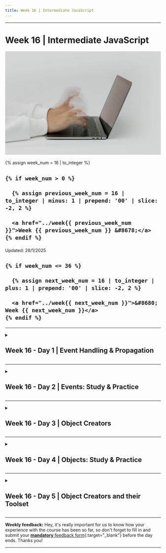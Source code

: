 ```yaml
---
title: Week 16 | Intermediate JavaScript
---
```


<hr class="mb-0">

<h1 id="{{ Week 16-Intermediate JavaScript | slugify }}">
  <span class="week-prefix">Week 16 |</span> Intermediate JavaScript
</h1>

<img src="assets/pexels-cottonbro-5474294.jpg" />

<div class="week-controls">

  {% assign week_num = 16 | to_integer %}

  <h2 class="week-controls__previous_week">

    {% if week_num > 0 %}

      {% assign previous_week_num = 16 | to_integer | minus: 1 | prepend: '00' | slice: -2, 2 %}

      <a href="../week{{ previous_week_num }}">Week {{ previous_week_num }} &#8678;</a>
    {% endif %}

  </h2>

  <span>Updated: 28/1/2025</span>

  <h2 class="week-controls__next_week">

    {% if week_num <= 36 %}

      {% assign next_week_num = 16 | to_integer | plus: 1 | prepend: '00' | slice: -2, 2 %}

      <a href="../week{{ next_week_num }}">&#8680; Week {{ next_week_num }}</a>
    {% endif %}

  </h2>

</div>

---

<!-- Week 16 - Day 1 | Event Handling & Propagation -->
<details markdown="1">
  <summary>
    <h2>
      <span class="summary-day">Week 16 - Day 1</span> | Event Handling & Propagation</h2>
  </summary>

### Schedule

  - **Watch the lectures**
  - **Study the suggested material**
  - **Practice on the topics and share your questions**

### Study Plan

  Your instructor will share the video lectures with you. Here are the topics covered:

  - **Part 1:** Event Handling and managing multiple listeners
  - **Part 2:** Understanding `stopPropagation()`, `preventDefault()` and the difference between `event.target` and `event.currentTarget`

  You can find the lecture code [here](https://github.com/in-tech-gration/WDX-180/blob/main/curriculum/week16/assets/code/day01/index.html){:target="_blank"}

  **Lecture Notes:**

  - The **2nd argument** to addEventListener( type, **FUNCTION** ) is often referred to as a **callback function** and/or an **event handler**.  
    - 1) Keep a note of these terms. 
    - 2) Explain or describe what these terms mean in your own words. 
    - 3) You should be able to answer the question “What is a callback function?” and/or “What is an event handler?” in a technical interview.  
  - Real-life use case of `useCapture`?  
    - [GitHub search](https://github.com/HumanSignal/label-studio/blob/fb8eddd5a9f6d92b68a74f44bda61207b574291d/web/libs/editor/src/tools/MagicWand.js#L262){:target="_blank"} (real-life example search with great comments)

  **Suggested material for study & practice:**

  - [mouseenter/leave + mouseover/out](https://javascript.info/mousemove-mouseover-mouseout-mouseenter-mouseleave){:target="_blank"}   
  - Discover events: `touchstartstart`, `touchend`, `touchmove` and other.  
  - Learn how to use the VSCode *Rename Symbol* feature.  
  - Understand the difference between [stopPropagation](https://developer.mozilla.org/en-US/docs/Web/API/Event/stopPropagation){:target="_blank"} and [stopImmediatePropagation](https://developer.mozilla.org/en-US/docs/Web/API/Event/stopImmediatePropagation){:target="_blank"}

  **References & Resources:**

  - **Best Practices**: **prefer const** with object values  
  - **Best Practices**: XRAY Rule. Don’t pass expressions as arguments to functions, e.g. `someFunction( 5 * 45 / 4 );` Store the argument value in a variable, display (xray) the variable and pass the variable to the function: `const val = 5 * 45 / 4; console.log(val); someFunction(val);`  
  - [Events Reference (MDN)](https://developer.mozilla.org/en-US/docs/Web/Events){:target="_blank"}  
  - `event.preventDefault()`: in the case of an `<a\>` tag, it prevents the redirection.  
    - The default behaviour that will be prevented differs from element to element and from event to event.  
  - If you have the same event listener on the same element (yes, you can do that), the order is based on the actual source code declaration of the listeners.   
  - [addEventListener](https://developer.mozilla.org/en-US/docs/Web/API/EventTarget/addEventListener#return_value){:target="_blank"} **always** returns undefined

<!-- Summary -->

<!-- Exercises -->

### Extra Resources

  ---



  _Photo by [cottonbro studio](https://www.pexels.com/photo/hands-typing-on-a-laptop-keyboard-5474294/)_

<!-- Sources and Attributions -->
  
</details>

<hr class="mt-1">

<!-- Week 16 - Day 2 | Events: Study & Practice -->
<details markdown="1">
  <summary>
    <h2>
      <span class="summary-day">Week 16 - Day 2</span> | Events: Study & Practice</h2>
  </summary>

### Schedule

  - **Finish watching (or watch again) yesterday's lectures**
  - **Study the suggested material**
  - **Practice on the topics and share your questions**

### Study Plan

  Today's topic is about the three different ways of adding event handlers to HTML elements: using the `onevent` HTML attribute, using the `onevent` Element property and using the `addEventListener` method. It might be a bit confusing at first, but let's dive in and see how the three of them behave.

  **What is the difference between onevent handlers and addEventListener?**

  > Demystifying Event Handlers: onevent vs addEventListener



  As you may already know, HTML elements are not just static, lifeless building blocks of web pages. They are their living parts waiting for the users' interaction, upon which they react in various ways and at the same time emit various events.

  When you move your cursor over an element, that element becomes aware of your mouse cursor entering its area and subsequently emits a 'mouseenter' event. Move your cursor away from that element and a 'mouseleave' event is immediately triggered.

  When you place your mouse cursor in an input field and start typing your email, that element emits a single 'focus' event, signaling to the browser that it has the user's attention, along with multiple 'input' events as you change the value of this field. Move your cursor out of this input field, and that same element emits a 'blur' event to signal the lose of focus. 

  A 'click' event is fired every time you click on an element and a 'submit' event when you submit a form. A 'resize' event is emitted when you resize the browser window and a 'scroll' event when you're scrolling through an element's content. Keyboard clicks produce 'keydown' events and a keyboard button release triggers a 'keyup' event. The list of events goes on and on...

  As these events happen on the HTML elements, a JavaScript program can react to these events by carefully listening on them and executing specified code when they are emitted. This is where various mechanisms of listening and reacting to these element events are introduced in JavaScript, and the fall into the following categories:

  ---



  **The `onevent` family of HTML attributes**

  This approach uses an inline HTML attribute, named after the event type, e.g. click, submit, mouseenter, focus, etc. and prefixed with the 'on' keyword, e.g. onclick, onsubmit, onmouseenter, onfocus, etc. The value of the attribute corresponds to the JavaScript code to be executed when this event will be emitted by the element. Let's see some examples:

  This button's click will trigger an `alert` popup with a random number:

  ```html
  <button onclick="alert(Math.random())">Just alert a random number!</button>
  ```

  This oninput event handlers will replace the characters typed in the input field with their uppercase counterparts. The `this` reserved keyword in this place, is a reference to the element itself. 

  ```html
  <input oninput="this.value = this.value.toUpperCase()"/>
  ```

  This next div will change its color every time the mouse cursor hovers over it. (Random hex color code snippet was found here: https://stackoverflow.com/questions/1484506/random-color-generator){:target="_blank"}

  ```html
  <div onmouseenter="this.style.color = '#'+Math.floor(Math.random()*16777215).toString(16);">Random Color</div>
  ```

  We can even define a function somewhere inside our scripts and call this function through an onevent HTML handler. In this imaginary scenario, a function called `rollTheDice()` would come up with a random number from 1 to 6 every time the button is double-clicked:

  ```html
  <button ondblclick="rollTheDice()">Roll!</button>
  ```

  **Pros: When to use this method of event handling:**

  Since this method has a lot of serious disadvantages (see below) and much better alternatives exist, its use is highly discouraged.

  The only case where you would probably use it is when you have just a few (one or two, no more) very simple and short JavaScript code snippets that you want to execute on a couple of HTML elements, and most importantly, on web pages that only you maintain. If the code is short and simple enough to fit in an attribute value, you can probably get away with this `dirty` approach. If on the other hand you work with a team, you better stick with the recommended approach mentioned below since your JavaScript developers scorn this sloppy and lazy approach.

  **Cons: When not to use this method of event handling:**

  You should probably never use this approach as there as some serious drawbacks:

  - You are `polluting` your HTML code (which as you remember is used for creating and structuring the content of web pages) with JavaScript code which has completely different responsibilities. Keep your code separated into HTML, CSS and JavaScript files or their respective tags (style, script). One of the mantras of computer programming is about [**Separation of Concerns**](https://en.wikipedia.org/wiki/Separation_of_concerns){:target="_blank"}.
  - Your HTML code will become unreadable with all these odd-looking `onevent` attributes scattered all around the markup. Frontend developers that work mainly with HTML and CSS or even content editors that are not familiar with JavaScript, will have a hard time looking through the code and updating the content.
  - JavaScript Syntax highlighting will probably not work on your favorite code editor when trying to make sense of the code assigned as a value to an `onevent` attribute.
  - It is much harder to search through hundreds or thousand of lines of HTML code to find the event handler you'll looking for, rather that on a well-structured and organized JavaScript file (you do keep your JavaScript files organized according to best practices, aren't you?).
  - Putting JavaScript or CSS code in your HTML, has some serious maintainability drawbacks (on top of all the other drawbacks mentioned already). What if you decide to change a function name or refactor a function call at some point in time? You'll have to search all through your HTML code, find and update the functions names and then switch back to JavaScript and continue refactoring. This constant switching between different languages is a source of confusion, errors and fatigue. That's why we keep each language in its own separate area.

  ---



  **The onevent HTMLElement property**

  Switching from HTML to JavaScript, we find the `HTMLElements'` `onevent` property which is a much cleaner approach to its HTML counterpart (attribute syntax). It works as follows:

  The property will still use the `on` + `event type` convention (onclick, onsubmit, onscroll, etc.) and a function must be assigned as a value to this property in order for some code to be executed when the respective event is triggered in a selected element. 

  ```html
  <button id="clapsBtn">Clap</button>
  <div>Claps: <span id="claps">0</span></div>
  ```

  ```js
  function updateClaps(){
      const clapsEl = document.querySelector("#claps");
      clapsEl.textContent = parseInt( clapsEl.textContent ) + 1; // textContent is always String so we need to turn it into a Number integer for addition
  }
  const clapsBtn = document.querySelector("#clapsBtn");

  clapsBtn.onclick = updateClaps; // We are NOT executing, just passing a function reference here.
  ```

  You can even pass a function directly as a value to an onevent property of an element as well as use multiple properties on that same element:

  ```html
  <div id="magic">Hover or double click me to see the magic!</div>
  ```

  ```js
  const magicEl = document.querySelector("#magic");

  magicEl.ondblclick = function doubleClickHandler(){
      // In the context of an onevent handler, the `this` keywords refers to the element
      this.textContent = "Magic happening!";
  }

  magicEl.onmouseenter = function(){
      // We can pass an anonymous function as a value this way
      this.style.color = "hotpink";
  }
  magicEl.onmouseleave = function(){
      this.style.color = "black";
  }
  ```

  **Pros: When to use this method of event handling:**

  The advantage of using this method, is that you keep your JavaScript code out of HTML and you get a quick and easy way to declare event handlers for HTML elements, as opposed to the `addEventListener` syntax that you'll see next. Due to some limitations of this method (see next section), it is advised to use the `addEventListener` method (up next).

  **Cons: When not to use this method of event handling:**

  Since we are passing the event handling function as a value to a property, it means that we are restricted to just one function per event per element. Study the code below to get a good understanding of this concept:

  ```html
  <button>Clap and log!</button>
  <div id="claps">0</div>
  ```

  ```js
  const btn = document.querySelector("button");
  btn.onclick = function updateClaps(){
      const clapsEl = document.querySelector("#claps");
      clapsEl.textContent = parseInt( clapsEl.textContent ) + 1;
  }
  btn.onclick = function logClapping(){
      console.log("Someone just clapped!");
  }
  ```

  What you think will happen if we run the code above? Copy the code in an HTML page, run it and check to see what happens. Now change the order of the event handlers and try again:

  ```js
  const btn = document.querySelector("button");
  btn.onclick = function logClapping(){
      console.log("Someone just clapped!");
  }
  btn.onclick = function updateClaps(){
      const clapsEl = document.querySelector("#claps");
      clapsEl.textContent = parseInt( clapsEl.textContent ) + 1;
  }
  ```

  As you can see, we have a serious limitation when using the onevent property method to handle events. Every time we assign a new value (function) to a specific event more than once, the old function gets discarded and only the last assigned function will execute during the event.

  You might be thinking about the `+=` operator here, but unfortunately this will not work.

  ```js
  btn.onclick = function logClapping(){
      console.log("Someone just clapped!");
  }
  // Nope! This will not work as expected. The += operator will turn these functions into a String and concatenate them.
  // Javascript will immediately discard the String value and nothing will happen when the click event gets triggered.
  btn.onclick += function updateClaps(){
      const clapsEl = document.querySelector("#claps");
      clapsEl.textContent = parseInt( clapsEl.textContent ) + 1;
  }
  ```

  ---



  **The addEventListener HTMLElement method (Recommended)**

  This is `one method to rule them all`! Although the `addEventListener` syntax shown below is a little bit verbose, it is the recommended way of adding event handlers in JavaScript for quite some time now. You can use it to assign as many event handlers as you want on a single event and you can also omit the `on` prefix when defining the event type. Here's a pseudo syntax:

  ```js
  HTMLElement.addEventListener( EVENT_TYPE, EVENT_HANDLER_FUNCTION );
  ```

  And here are some examples:

  ```html
  <button>Clap and log!</button>
  <div id="claps">0</div>
  <div id="color">Color changing trick</div>
  ```

  ```js
  const btn = document.querySelector("button");
  const colorEl = document.querySelector("#color");

  function updateClaps(){
      const clapsEl = document.querySelector("#claps");
      clapsEl.textContent = parseInt( clapsEl.textContent ) + 1;
  }

  function logClapping(){
      console.log("Someone just clapped!");
  }

  btn.addEventListener("click", updateClaps); // (1) We can pass a function reference (we are NOT calling it here)
  btn.addEventListener("click", logClapping);

  // (2) We can pass a function declaration directly as the 2nd argument:
  colorEl.addEventListener("mouseenter", function updateColor(){
      this.style.color = "hotpink";
  });

  // (2.1) We can pass an anonymous function declaration as the 2nd argument:
  colorEl.addEventListener("mouseleave", function(){
      this.style.color = "black";
  });
  ```

  The advantage of passing a named function as the 2nd argument to the `addEventListener` is that we can access that function from within itself:

  ```js
  colorEl.addEventListener("mouseenter", function updateColor(){
      colorEl.style.color = "hotpink"; // We need to switch from `this` to `colorEl` here, as the reference won't work when the updateColor function gets called by setTimeout due to a different execution context
      setTimeout( updateColor, 5000 ); // run the updateColor function 5 seconds after it has been triggered by a click
  });
  ```

  **Pros: When to use this method of event handling:**

  As you see, the `addEventListener` method is the one which provides the most benefits to us and it's the preferred way of handling events in JavaScript. Just stick to it, and you'll be safe and sound. :)

  **Cons: When not to use this method of event handling:**

  It's just a little bit more verbose than the `onevent` method.

  **References**

  - [DOM onevent handlers](https://developer.mozilla.org/en-US/docs/Web/Guide/Events/Event_handlers){:target="_blank"}
  - [GlobalEventHandlers](https://developer.mozilla.org/en-US/docs/Web/API/GlobalEventHandlers){:target="_blank"}
  - [addEventListener](https://developer.mozilla.org/en-US/docs/Web/API/EventTarget/addEventListener){:target="_blank"}
  - [The this context in JavaScript](https://developer.mozilla.org/en-US/docs/Web/JavaScript/Reference/Operators/this){:target="_blank"}

<!-- Summary -->

<!-- Exercises -->

<!-- Extra Resources -->

<!-- Sources and Attributions -->
  
</details>

<hr class="mt-1">

<!-- Week 16 - Day 3 | Object Creators -->
<details markdown="1">
  <summary>
    <h2>
      <span class="summary-day">Week 16 - Day 3</span> | Object Creators</h2>
  </summary>

### Schedule

  - **Watch the lectures**
  - **Study the suggested material**
  - **Practice on the topics and share your questions**

### Study Plan

  Your instructor will share the video lectures with you. Here are the topics covered:

  - **Part 1:** Event Debugging & Tools
  - **Part 2:** Objects, Object.freeze, Object Creators

  You can find the lecture code [here](https://github.com/in-tech-gration/WDX-180/tree/main/curriculum/week16/assets/code/day03){:target="_blank"}

  **Takeaways:** 

  - Treat all function parameters as read-only values.
  - Understand the difference between `copied values` and `references`.

  **Suggested material for study & practice:**

  - Check the [Event Listeners on the DevTools](https://umaar.com/dev-tips/24-view-event-listeners/){:target="_blank"}  
  - Check the [getEventListeners()](https://developer.chrome.com/docs/devtools/console/utilities#getEventListeners-function){:target="_blank"}  
  - Why does the **performance.eventCounts.get("click")** show 0 at the first click?

  **References & Resources:**

  - [**Primitives**](https://developer.mozilla.org/en-US/docs/Glossary/Primitive){:target="_blank"}  
  - [**auto-boxing behavior**](https://developer.mozilla.org/en-US/docs/Glossary/Primitive){:target="_blank"}**:** *“Primitives have no methods but still behave as if they do. When properties are accessed on primitives, JavaScript auto-boxes the value into a wrapper object and accesses the property on that object instead.”*  
  - [**console.dir**](https://developer.mozilla.org/en-US/docs/Web/API/console/dir_static){:target="_blank"}  
  - [**delete**](https://developer.mozilla.org/en-US/docs/Web/JavaScript/Reference/Operators/delete){:target="_blank"}  
  - [**Object.freeze()**](https://developer.mozilla.org/en-US/docs/Web/JavaScript/Reference/Global_Objects/Object/freeze){:target="_blank"}

### Summary

Part 1:

- 1. **Discussion on Reference vs Copy**: the difference between reference and copy when assigning values to variables in JavaScript.

- 2. **Use of `const` keyword**: using the `const` keyword to declare variables that should not be reassigned, and how it can help avoid unexpected changes to variable values.

- 3. **Example with objects and primitives**: examples with objects and primitives (like numbers) to illustrate the difference between reference and copy.

- 4. **Understanding function calls**: understanding what value a function call returns.

Part 2:

Here's a brief summary of the main points covered:

- 1. **Creating objects**: in JavaScript, objects can be created using the `new` keyword followed by a function name.

- 2. **Constructor functions**: introducing the concept of constructor functions, which are special types of functions that return an object when called with the `new` keyword.

- 3. **Using constructor functions to create objects**: The lecturer demonstrates how to use a constructor function to create multiple objects with similar properties and methods.

Some key takeaways from this lecture include:

* Using a constructor function can simplify the process of creating multiple objects with shared properties and methods.
* Constructor functions are useful when you need to create objects that have a specific structure or behavior.
* Experimenting with code examples is an important part of learning programming concepts, as it helps solidify understanding and builds familiarity.

If you're new to JavaScript or programming in general, this lecture might be helpful for getting started with the basics of object-oriented programming (OOP) concepts.

<!-- Exercises -->

<!-- Extra Resources -->

<!-- Sources and Attributions -->
  
</details>

<hr class="mt-1">

<!-- Week 16 - Day 4 | Objects: Study & Practice -->
<details markdown="1">
  <summary>
    <h2>
      <span class="summary-day">Week 16 - Day 4</span> | Objects: Study & Practice</h2>
  </summary>

### Schedule

  - **Study the suggested material**
  - **Practice on the topics and share your questions**

### Study Plan

  Today we'll start with some exercises and then move on to practice what we've covered yesterday (feel free to experiment with the concepts and write code to get familiar with those concepts, e.g. `Object.freeze`, `Object creators`, etc.)

  Here are the 2 exercises you must complete and submit today:


  - [Exercise 1](https://github.com/in-tech-gration/WDX-180/tree/main/curriculum/week16/assets/code/day04/exercise1-higher-order-function){:target="_blank"}
  - [Exercise 2](https://github.com/in-tech-gration/WDX-180/tree/main/curriculum/week16/assets/code/day04/exercise2-tictactoe){:target="_blank"}

<!-- Summary -->

<!-- Exercises -->

<!-- Extra Resources -->

<!-- Sources and Attributions -->
  
</details>

<hr class="mt-1">

<!-- Week 16 - Day 5 | Object Creators and their Toolset -->
<details markdown="1">
  <summary>
    <h2>
      <span class="summary-day">Week 16 - Day 5</span> | Object Creators and their Toolset</h2>
  </summary>

### Schedule

  - **Watch the lectures**
  - **Study the suggested material**
  - **Practice on the topics and share your questions**

### Study Plan

  Your instructor will share the video lectures with you. Here are the topics covered:

  - **Part 1:** Solving a Murdle Mystery / Solving Click Event Mysteries 
  - **Part 2:** Object Creators and their Toolset (and `this`)

  Go through the [Murdle tutorial](https://murdle.com/?mode=tutorial){:target="_blank"}

  You can find the lecture code [here for part 1](https://github.com/in-tech-gration/WDX-180/tree/main/curriculum/week16/assets/code/day05/part1-murlde-mystery/){:target="_blank"} and [here for part 2](https://github.com/in-tech-gration/WDX-180/tree/main/curriculum/week16/assets/code/day05/part2-objects/){:target="_blank"}

  **Suggested material for study and practice:**

  - **Solve the Murdle Board challenge** (check code of part 1 of the lecture)
  - **Practice on the Object Creator function and its Toolset** (check code from part 2 of the lecture)

  **References & Resources:**

  - [**pointer-events**](https://developer.mozilla.org/en-US/docs/Web/CSS/pointer-events){:target="_blank"} **(CSS): disable click-type events**  
  - [**HTMLElement.classList**](https://developer.mozilla.org/en-US/docs/Web/API/Element/classList){:target="_blank"}**:** contains()  
  - **document.querySelector()**: returns a single element (the first one it finds)  
  - [**document.querySelectorAll()**](https://developer.mozilla.org/en-US/docs/Web/API/Document/querySelectorAll){:target="_blank"}: returns a list of elements  
  - **Problem Solving Rule(s):**  
    - Break down the problem into many simple ones  
    - Work on a simplified version of the problem

<!-- Summary -->

<!-- Exercises -->

<!-- Extra Resources -->

<!-- Sources and Attributions -->
  
</details>


<hr class="mt-1">

**Weekly feedback:** Hey, it's really important for us to know how your experience with the course has been so far, so don't forget to fill in and submit your [**mandatory** feedback form](https://forms.gle/S6Zg3bbS2uuwsSZF9){:target="_blank"} before the day ends. Thanks you!



---

<!-- COMMENTS: -->
<script src="https://utteranc.es/client.js"
  repo="in-tech-gration/WDX-180"
  issue-term="pathname"
  theme="github-dark"
  crossorigin="anonymous"
  async>
</script>